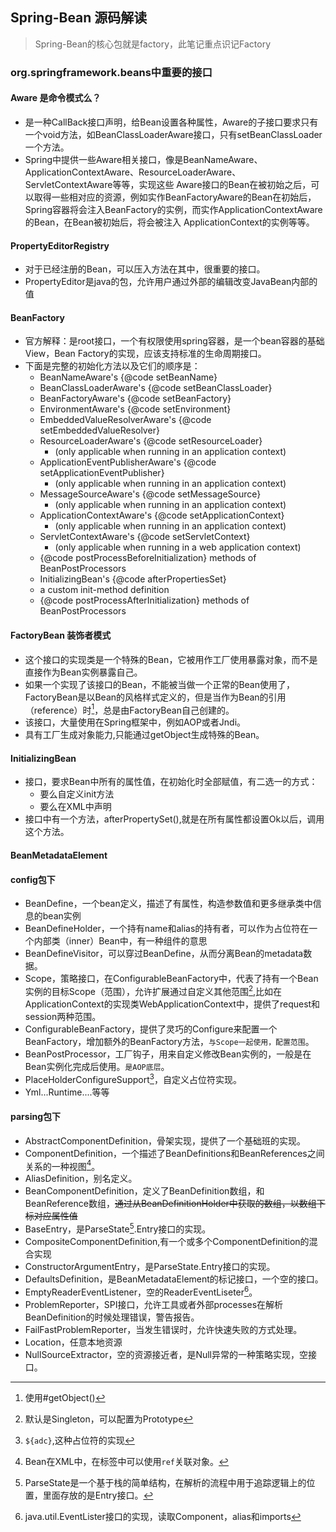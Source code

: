 ## Spring-Bean 源码解读
> Spring-Bean的核心包就是factory，此笔记重点识记Factory
### **org.springframework.beans**中重要的接口

#### Aware    是命令模式么？
* 是一种CallBack接口声明，给Bean设置各种属性，Aware的子接口要求只有一个void方法，如BeanClassLoaderAware接口，只有setBeanClassLoader一个方法。
* Spring中提供一些Aware相关接口，像是BeanNameAware、ApplicationContextAware、ResourceLoaderAware、ServletContextAware等等，实现这些 Aware接口的Bean在被初始之后，可以取得一些相对应的资源，例如实作BeanFactoryAware的Bean在初始后，Spring容器将会注入BeanFactory的实例，而实作ApplicationContextAware的Bean，在Bean被初始后，将会被注入 ApplicationContext的实例等等。

#### PropertyEditorRegistry
* 对于已经注册的Bean，可以压入方法在其中，很重要的接口。
* PropertyEditor是java的包，允许用户通过外部的编辑改变JavaBean内部的值

#### BeanFactory
* 官方解释：是root接口，一个有权限使用spring容器，是一个bean容器的基础View，Bean Factory的实现，应该支持标准的生命周期接口。
* 下面是完整的初始化方法以及它们的顺序是：
  *  BeanNameAware's {@code setBeanName}
    * BeanClassLoaderAware's {@code setBeanClassLoader}
    * BeanFactoryAware's {@code setBeanFactory}
    * EnvironmentAware's {@code setEnvironment}
    * EmbeddedValueResolverAware's {@code setEmbeddedValueResolver}
    * ResourceLoaderAware's {@code setResourceLoader}
      * (only applicable when running in an application context)
    * ApplicationEventPublisherAware's {@code setApplicationEventPublisher}
      * (only applicable when running in an application context)
    * MessageSourceAware's {@code setMessageSource}
      * (only applicable when running in an application context)
    * ApplicationContextAware's {@code setApplicationContext}
      * (only applicable when running in an application context)
    * ServletContextAware's {@code setServletContext}
      * (only applicable when running in a web application context)
    * {@code postProcessBeforeInitialization} methods of BeanPostProcessors
    * InitializingBean's {@code afterPropertiesSet}
    * a custom init-method definition
    * {@code postProcessAfterInitialization} methods of BeanPostProcessors

#### FactoryBean 装饰者模式
* 这个接口的实现类是一个特殊的Bean，它被用作工厂使用暴露对象，而不是直接作为Bean实例暴露自己。
* 如果一个实现了该接口的Bean，不能被当做一个正常的Bean使用了，FactoryBean是以Bean的风格样式定义的，但是当作为Bean的引用（reference）时[^1]，总是由FactoryBean自己创建的。
* 该接口，大量使用在Spring框架中，例如AOP或者Jndi。
* 具有工厂生成对象能力,只能通过getObject生成特殊的Bean。

#### InitializingBean
* 接口，要求Bean中所有的属性值，在初始化时全部赋值，有二选一的方式：
  * 要么自定义init方法
  * 要么在XML中声明
* 接口中有一个方法，afterPropertySet(),就是在所有属性都设置Ok以后，调用这个方法。

#### BeanMetadataElement


#### config包下
* BeanDefine，一个bean定义，描述了有属性，构造参数值和更多继承类中信息的bean实例
* BeanDefineHolder，一个持有name和alias的持有者，可以作为占位符在一个内部类（inner）Bean中，有一种组件的意思
* BeanDefineVisitor，可以穿过BeanDefine，从而分离Bean的metadata数据。
* Scope，策略接口，在ConfigurableBeanFactory中，代表了持有一个Bean实例的目标Scope（范围），允许扩展通过自定义其他范围[^2],比如在ApplicationContext的实现类WebApplicationContext中，提供了request和session两种范围。
* ConfigurableBeanFactory，提供了灵巧的Configure来配置一个BeanFactory，增加额外的BeanFactory方法，`与Scope一起使用，配置范围`。
* BeanPostProcessor，工厂钩子，用来自定义修改Bean实例的，一般是在Bean实例化完成后使用。`是AOP底层`。
* PlaceHolderConfigureSupport[^3]，自定义占位符实现。
* Yml...Runtime....等等

#### parsing包下
* AbstractComponentDefinition，骨架实现，提供了一个基础班的实现。
* ComponentDefinition，一个描述了BeanDefinitions和BeanReferences之间关系的一种视图[^4]。
* AliasDefinition，别名定义。
* BeanComponentDefinition，定义了BeanDefinition数组，和BeanReference数组，~~通过从BeanDefinitionHolder中获取的数组，以数组下标对应属性值~~
* BaseEntry，是ParseState[^5].Entry接口的实现。
* CompositeComponentDefinition,有一个或多个ComponentDefinition的混合实现
* ConstructorArgumentEntry，是ParseState.Entry接口的实现。
* DefaultsDefinition，是BeanMetadataElement的标记接口，一个空的接口。
* EmptyReaderEventListener，空的ReaderEventLiseter[^6]。
* ProblemReporter，SPI接口，允许工具或者外部processes在解析BeanDefinition的时候处理错误，警告报告。
* FailFastProblemReporter，当发生错误时，允许快速失败的方式处理。
* Location，任意本地资源
* NullSourceExtractor，空的资源接近者，是Null异常的一种策略实现，空接口。

[^1]:使用#getObject()
[^2]:默认是Singleton，可以配置为Prototype
[^3]:`${adc}`,这种占位符的实现
[^4]:Bean在XML中，在<Property>标签中可以使用`ref`关联对象。
[^5]:ParseState是一个基于栈的简单结构，在解析的流程中用于追踪逻辑上的位置，里面存放的是Entry接口。
[^6]:java.util.EventLister接口的实现，读取Component，alias和imports